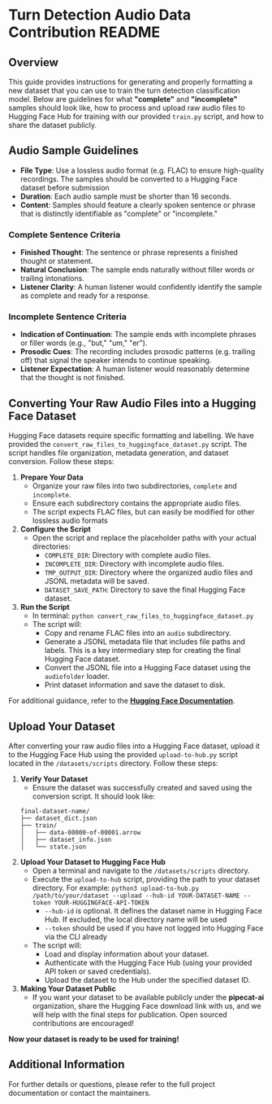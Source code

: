 # Turn Detection Audio Data Contribution README

## Overview
This guide provides instructions for generating and properly formatting a new dataset that you can use to train the turn detection classification model. Below are guidelines for what **"complete"** and **"incomplete"** samples should look like, how to process and upload raw audio files to Hugging Face Hub for training with our provided `train.py` script, and how to share the dataset publicly.
## Audio Sample Guidelines
- **File Type**: Use a lossless audio format (e.g. FLAC) to ensure high-quality recordings. The samples should be converted to a Hugging Face dataset before submission
- **Duration**: Each audio sample must be shorter than 16 seconds.
- **Content**: Samples should feature a clearly spoken sentence or phrase that is distinctly identifiable as "complete" or "incomplete."
### Complete Sentence Criteria
- **Finished Thought**: The sentence or phrase represents a finished thought or statement.
- **Natural Conclusion**: The sample ends naturally without filler words or trailing intonations.
- **Listener Clarity**: A human listener would confidently identify the sample as complete and ready for a response.
### Incomplete Sentence Criteria
- **Indication of Continuation**: The sample ends with incomplete phrases or filler words (e.g., "but," "um," "er").
- **Prosodic Cues**: The recording includes prosodic patterns (e.g. trailing off) that signal the speaker intends to continue speaking.
- **Listener Expectation**: A human listener would reasonably determine that the thought is not finished.
## Converting Your Raw Audio Files into a Hugging Face Dataset
Hugging Face datasets require specific formatting and labelling. We have provided the `convert_raw_files_to_huggingface_dataset.py` script. The script handles file organization, metadata generation, and dataset conversion. Follow these steps:
1. **Prepare Your Data**  
   - Organize your raw files into two subdirectories, `complete` and `incomplete`. 
   - Ensure each subdirectory contains the appropriate audio files.
   - The script expects FLAC files, but can easily be modified for other lossless audio formats
2. **Configure the Script**  
   - Open the script and replace the placeholder paths with your actual directories:
     - `COMPLETE_DIR`: Directory with complete audio files.  
     - `INCOMPLETE_DIR`: Directory with incomplete audio files.
     - `TMP_OUTPUT_DIR`: Directory where the organized audio files and JSONL metadata will be saved. 
     - `DATASET_SAVE_PATH`: Directory to save the final Hugging Face dataset. 
3. **Run the Script** 
   - In terminal: `python convert_raw_files_to_huggingface_dataset.py`
   - The script will:
     - Copy and rename FLAC files into an `audio` subdirectory.
     - Generate a JSONL metadata file that includes file paths and labels. This is a key intermediary step for creating the final Hugging Face dataset.
     - Convert the JSONL file into a Hugging Face dataset using the `audiofolder` loader.
     - Print dataset information and save the dataset to disk.

For additional guidance, refer to the **[Hugging Face Documentation](https://huggingface.co/docs/datasets/en/audio_dataset)**.
## Upload Your Dataset
After converting your raw audio files into a Hugging Face dataset, upload it to the Hugging Face Hub using the provided `upload-to-hub.py` script located in the `/datasets/scripts` directory. Follow these steps:
1. **Verify Your Dataset**  
   - Ensure the dataset was successfully created and saved using the conversion script. It should look like:
    ```
   final-dataset-name/
    ├── dataset_dict.json
    ├── train/
    │   ├── data-00000-of-00001.arrow
    │   ├── dataset_info.json
    │   └── state.json
   ```
2. **Upload Your Dataset to Hugging Face Hub**
   - Open a terminal and navigate to the `/datasets/scripts` directory.
   - Execute the `upload-to-hub` script, providing the path to your dataset directory. For example:
     `python3 upload-to-hub.py /path/to/your/dataset --upload --hub-id YOUR-DATASET-NAME --token YOUR-HUGGINGFACE-API-TOKEN`
	   - `--hub-id` is optional. It defines the dataset name in Hugging Face Hub. If excluded, the local directory name will be used
	   - `--token` should be used if you have not logged into Hugging Face via the CLI already
   - The script will:
     - Load and display information about your dataset.
     - Authenticate with the Hugging Face Hub (using your provided API token or saved credentials).
     - Upload the dataset to the Hub under the specified dataset ID.
3. **Making Your Dataset Public**  
   - If you want your dataset to be available publicly under the **pipecat-ai** organization, share the Hugging Face download link with us, and we will help with the final steps for publication. Open sourced contributions are encouraged!

**Now your dataset is ready to be used for training!**
## Additional Information
For further details or questions, please refer to the full project documentation or contact the maintainers.
